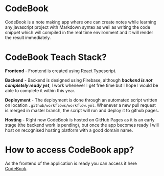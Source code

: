 # CodeBook
CodeBook is a note making app where one can create notes while learning any javascript project with Markdown syntex as well as writing the code snippet which will compiled in the real time environment and it will render the result immediately.

# CodeBook Teach Stack?
**Frontend** - Frontend is created using React Typescript.

**Backend** - Backend is designed using Firebase, although ***backend is not completely ready yet***, I work whenever I get free time but I hope I would be able to complete it within this year.

**Deployment** - The deployment is done through an automated script written on location `.github/workflows/workflow.yml`. Whenever a new pull request is merged in master branch, the script will run and deploy it to github pages.

**Hosting** - Right now CodeBook is hosted on GitHub Pages as it is an early stage (the backend work is pending), but once the app becomes ready I will host on recognised hosting platform with a good domain name.

# How to access CodeBook app?
As the frontend of the application is ready you can access it here [CodeBook](https://siddheshhirulkar.github.io/JBook/).
